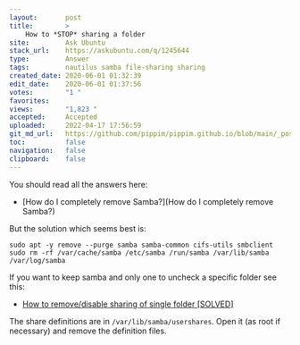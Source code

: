 ```yaml
---
layout:       post
title:        >
    How to *STOP* sharing a folder
site:         Ask Ubuntu
stack_url:    https://askubuntu.com/q/1245644
type:         Answer
tags:         nautilus samba file-sharing sharing
created_date: 2020-06-01 01:32:39
edit_date:    2020-06-01 01:37:56
votes:        "1 "
favorites:    
views:        "1,823 "
accepted:     Accepted
uploaded:     2022-04-17 17:56:59
git_md_url:   https://github.com/pippim/pippim.github.io/blob/main/_posts/2020/2020-06-01-How-to-*STOP*-sharing-a-folder.md
toc:          false
navigation:   false
clipboard:    false
---
```


You should read all the answers here:

- [How do I completely remove Samba?](How do I completely remove Samba?)

But the solution which seems best is:
``` 
sudo apt -y remove --purge samba samba-common cifs-utils smbclient
sudo rm -rf /var/cache/samba /etc/samba /run/samba /var/lib/samba /var/log/samba
```

If you want to keep samba and only one to uncheck a specific folder see this:

- [How to remove/disable sharing of single folder [SOLVED]](https://forums.linuxmint.com/viewtopic.php?t=184402)

The share definitions are in `/var/lib/samba/usershares`. Open it (as root if necessary) and remove the definition files.
